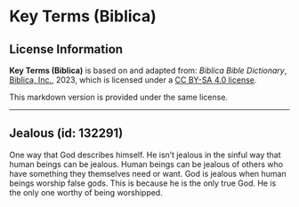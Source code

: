 # Key Terms (Biblica)

## License Information

**Key Terms (Biblica)** is based on and adapted from: _Biblica Bible Dictionary_, [Biblica, Inc.](https://www.biblica.com/), 2023, which is licensed under a [CC BY-SA 4.0 license](https://creativecommons.org/licenses/by-sa/4.0/legalcode.en).

This markdown version is provided under the same license.



--------------------------------

## Jealous (id: 132291)

One way that God describes himself. He isn’t jealous in the sinful way that human beings can be jealous. Human beings can be jealous of others who have something they themselves need or want. God is jealous when human beings worship false gods. This is because he is the only true God. He is the only one worthy of being worshipped.


